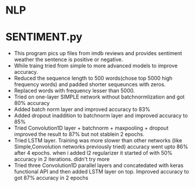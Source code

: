 # NLP
# SENTIMENT.py
* This program pics up files from imdb reviews and provides sentiment weather the sentence is positive or negative.
* While traing tried from simple to more advanced models to improve accuracy.
* Reduced the sequence length to 500 words(chose top 5000 high frequency words) and padded shorter sequeunces with zeros.
* Replaced words with frequency lesser than 5000.
* Tried on one-layer SIMPLE network without batchnormlization and got 80% accuracy
* Added batch norm layer and improved accuracy to  83%
* Added dropout inaddition to batchnorm layer and improved accuracy to 85%
* Tried Convolution1D layer + batchnorm + maxpooling + dropout improved the result to 87% but not stablein 2 epochs.
* Tried LSTM layer. Training was more slower than other networks (like Simple,Convolution networks previously tried)
  accuracy went upto 86% after 4 epochs. when i added l2 regularizer it started of with 50% accuracy in 2 iterations. didn't try more
* Tried three Convolution1D parallel layers and concatedated with keras functional API and then added LSTM layer on top. Improved accuracy to got 87% accuracy in 2 epochs
